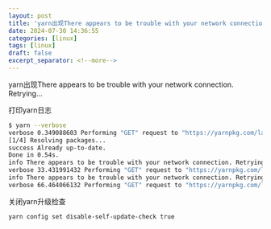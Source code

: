 ```yaml
---
layout: post
title: 'yarn出现There appears to be trouble with your network connection. Retrying...'
date: 2024-07-30 14:36:55
categories: [linux]
tags: [linux]
draft: false
excerpt_separator: <!--more-->
---
```

yarn出现There appears to be trouble with your network connection. Retrying...
<!--more-->

打印yarn日志
```bash
$ yarn --verbose
verbose 0.349088603 Performing "GET" request to "https://yarnpkg.com/latest-version".
[1/4] Resolving packages...
success Already up-to-date.
Done in 0.54s.
info There appears to be trouble with your network connection. Retrying...
verbose 33.431991432 Performing "GET" request to "https://yarnpkg.com/latest-version".
info There appears to be trouble with your network connection. Retrying...
verbose 66.464066132 Performing "GET" request to "https://yarnpkg.com/latest-version".
```

关闭yarn升级检查
```bash
yarn config set disable-self-update-check true
```